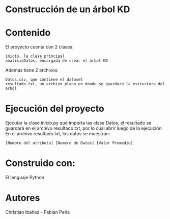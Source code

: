 # Construcción de un árbol KD 

# Contenido
El proyecto cuenta con 2 clases:

    inicio, la clase principal
    analisisDatos, encargada de crear el árbol KD
    
Además tiene 2 archivos:
    
    Datos.csv, que contiene el dataset
    resultado.txt, un archivo plano en donde se guardará la estructura del árbol
    
# Ejecución del proyecto
Ejecutar la clase inicio.py que importa las clase Datos, el resultado se guardará en el archivo resultado.txt, por lo cual abrir luego de la ejecución.
En el archivo resultado.txt, los datos se muestran:

    [Nombre del atributo] [Numero de Datos] [Valor Promedio]

# Construido con:
El lenguaje Python

# Autores
Christian Ibañez - Fabian Peña
